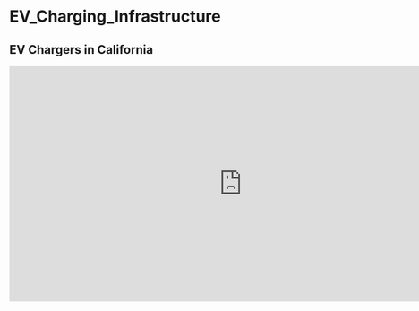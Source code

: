 # EV_Charging_Infrastructure
## EV Chargers in California 
<iframe src="https://insights.arcgis.com/#/embed/f594a4c89aaa44bba32e422e7f12c821" width="830" height="420" frameborder="0"></iframe>
